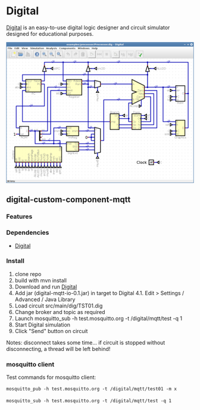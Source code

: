 # Digital 

[Digital](https://github.com/hneemann/Digital) is an easy-to-use digital logic designer and circuit simulator designed for educational purposes.

![screnshot](content/screenshot.png)



## digital-custom-component-mqtt

### Features ##

### Dependencies

- [Digital](https://github.com/hneemann/Digital)

### Install

1. clone repo
2. build with mvn install
3. Download and run [Digital](https://github.com/hneemann/Digital)
4. Add jar (digital-mqtt-io-0.1.jar) in target to Digital
	4.1. Edit > Settings / Advanced / Java Library
5. Load circuit src/main/dig/TST01.dig
6. Change broker and topic as required
7. Launch mosquitto_sub -h test.mosquitto.org -t /digital/mqtt/test -q 1
8. Start Digital simulation
9. Click "Send" button on circuit

Notes: disconnect takes some time... if circuit is stopped without disconnecting, a thread will be left behind!

### mosquitto client

Test commands for mosquitto client:

```
mosquitto_pub -h test.mosquitto.org -t /digital/mqtt/test01 -m x

mosquitto_sub -h test.mosquitto.org -t /digital/mqtt/test -q 1
```

